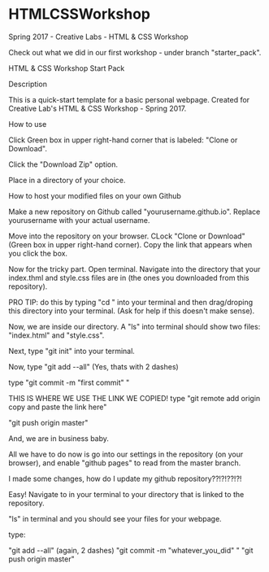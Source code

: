 # HTMLCSSWorkshop
Spring 2017 - Creative Labs - HTML &amp; CSS Workshop

Check out what we did in our first workshop - under branch "starter_pack".

HTML & CSS Workshop Start Pack

Description

This is a quick-start template for a basic personal webpage. Created for Creative Lab's HTML & CSS Workshop - Spring 2017.

How to use

Click Green box in upper right-hand corner that is labeled: "Clone or Download".

Click the "Download Zip" option.

Place in a directory of your choice.

How to host your modified files on your own Github

Make a new repository on Github called "yourusername.github.io". Replace yourusername with your actual username.

Move into the repository on your browser. CLock "Clone or Download" (Green box in upper right-hand corner). Copy the link that appears when you click the box.

Now for the tricky part. Open terminal. Navigate into the directory that your index.thml and style.css files are in (the ones you downloaded from this repository).

PRO TIP: do this by typing "cd " into your terminal and then drag/droping this directory into your terminal. (Ask for help if this doesn't make sense).

Now, we are inside our directory. A "ls" into terminal should show two files: "index.html" and "style.css".

Next, type "git init" into your terminal.

Now, type "git add --all" (Yes, thats with 2 dashes)

type "git commit -m "first commit" "

THIS IS WHERE WE USE THE LINK WE COPIED! type "git remote add origin copy and paste the link here"

"git push origin master"

And, we are in business baby.

All we have to do now is go into our settings in the repository (on your browser), and enable "github pages" to read from the master branch.

I made some changes, how do I update my github repository??!?!??!?!

Easy! Navigate to in your terminal to your directory that is linked to the repository.

"ls" in terminal and you should see your files for your webpage.

type:

"git add --all" (again, 2 dashes)
"git commit -m "whatever_you_did" "
"git push origin master"
